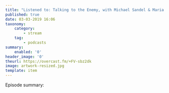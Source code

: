 ```yaml
---
title: "Listened to: Talking to the Enemy, with Michael Sandel & Maria Exner | Polarised"
published: true
date: 03-03-2019 16:06
taxonomy:
    category:
        - stream
    tag:
        - podcasts
summary:
    enabled: '0'
header_image: '0'
theurl: https://overcast.fm/+FV-sbz2dk
image: artwork-resized.jpg
template: item
---
```

 
Episode summary: 
